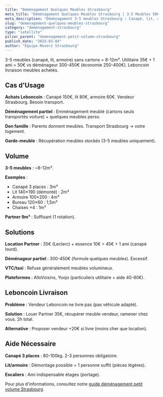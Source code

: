 ```yaml
---
title: "Déménagement Quelques Meubles Strasbourg"
meta_title: "Déménagement Quelques Meubles Strasbourg | 3-5 Meubles 50€"
meta_description: "Déménagement 3-5 meubles Strasbourg : Canapé, lit, armoire = 8-12m³. Utilitaire 35€ + ami = 50€ vs déménageur 300-450€ (économie 250€)."
slug: "demenagement-quelques-meubles-strasbourg"
category: "demenagement-strasbourg"
type: "satellite"
pilier_parent: "demenagement-petit-volume-strasbourg"
publish_date: "2025-03-04"
author: "Équipe Moverz Strasbourg"
---
```


3-5 meubles (canapé, lit, armoire) sans cartons = 8-12m³. Utilitaire 35€ + 1 ami = 50€ vs déménageur 300-450€ (économie 250-400€). Leboncoin livraison meubles achetés.

## Cas d'Usage

**Achats Leboncoin** : Canapé 150€, lit 80€, armoire 60€. Vendeur Strasbourg. Besoin transport.

**Déménagement partiel** : Emménagement meublé (cartons seuls transportés voiture) + quelques meubles perso.

**Don famille** : Parents donnent meubles. Transport Strasbourg → votre logement.

**Garde-meuble** : Récupération meubles stockés (3-5 meubles uniquement).

## Volume

**3-5 meubles** : ~8-12m³.

**Exemples** :  
- Canapé 3 places : 3m³  
- Lit 140×190 (démonté) : 2m³  
- Armoire 100×200 : 4m³  
- Bureau 120×60 : 1,5m³  
- Chaises ×4 : 1m³

**Partner 9m³** : Suffisant (1 rotation).

## Solutions

**Location Partner** : 35€ (Leclerc) + essence 10€ = 45€ + 1 ami (canapé lourd).

**Déménageur partiel** : 300-450€ (formule quelques meubles). Excessif.

**VTC/taxi** : Refuse généralement meubles volumineux.

**Plateformes** : AlloVoisins, Yoojo (particuliers utilitaire + aide 40-80€).

## Leboncoin Livraison

**Problème** : Vendeur Leboncoin ne livre pas (pas véhicule adapté).

**Solution** : Louer Partner 35€, récupérer meuble vendeur, ramener chez vous. 2h total.

**Alternative** : Proposer vendeur +20€ si livre (moins cher que location).

## Aide Nécessaire

**Canapé 3 places** : 80-100kg. 2-3 personnes obligatoire.

**Lit/armoire** : Démontage possible = 1 personne suffit (pièces légères).

**Escaliers** : Ami indispensable étages (portage).

Pour plus d'informations, consultez notre [guide déménagement petit volume Strasbourg](/blog/demenagement-strasbourg/demenagement-petit-volume-strasbourg).

